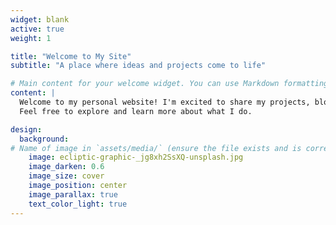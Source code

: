 ```yaml
---
widget: blank
active: true
weight: 1

title: "Welcome to My Site"
subtitle: "A place where ideas and projects come to life"

# Main content for your welcome widget. You can use Markdown formatting here.
content: |
  Welcome to my personal website! I'm excited to share my projects, blog posts, and creative endeavors with you.  
  Feel free to explore and learn more about what I do.

design:
  background:
# Name of image in `assets/media/` (ensure the file exists and is correctly referenced)
    image: ecliptic-graphic-_jg8xh2SsXQ-unsplash.jpg
    image_darken: 0.6
    image_size: cover
    image_position: center
    image_parallax: true
    text_color_light: true
---
```

